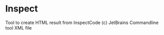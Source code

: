 Inspect
=======

Tool to create HTML result from InspectCode (c) JetBrains Commandline tool XML file
